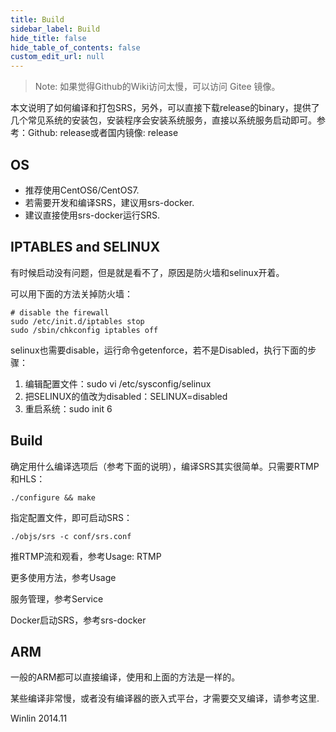 ```yaml
---
title: Build
sidebar_label: Build
hide_title: false
hide_table_of_contents: false
custom_edit_url: null
---
```


> Note: 如果觉得Github的Wiki访问太慢，可以访问 Gitee 镜像。

本文说明了如何编译和打包SRS，另外，可以直接下载release的binary，提供了几个常见系统的安装包，安装程序会安装系统服务，直接以系统服务启动即可。参考：Github: release或者国内镜像: release

## OS

- 推荐使用CentOS6/CentOS7.
- 若需要开发和编译SRS，建议用srs-docker.
- 建议直接使用srs-docker运行SRS.


## IPTABLES and SELINUX
有时候启动没有问题，但是就是看不了，原因是防火墙和selinux开着。

可以用下面的方法关掉防火墙：

```
# disable the firewall
sudo /etc/init.d/iptables stop
sudo /sbin/chkconfig iptables off
```

selinux也需要disable，运行命令getenforce，若不是Disabled，执行下面的步骤：

1. 编辑配置文件：sudo vi /etc/sysconfig/selinux
2. 把SELINUX的值改为disabled：SELINUX=disabled
3. 重启系统：sudo init 6


## Build

确定用什么编译选项后（参考下面的说明），编译SRS其实很简单。只需要RTMP和HLS：

```
./configure && make
```

指定配置文件，即可启动SRS：

```
./objs/srs -c conf/srs.conf
```

推RTMP流和观看，参考Usage: RTMP

更多使用方法，参考Usage

服务管理，参考Service

Docker启动SRS，参考srs-docker

## ARM

一般的ARM都可以直接编译，使用和上面的方法是一样的。

某些编译非常慢，或者没有编译器的嵌入式平台，才需要交叉编译，请参考这里.

Winlin 2014.11
